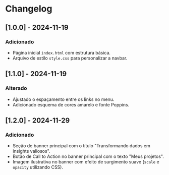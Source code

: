 # Changelog

## [1.0.0] - 2024-11-19
### Adicionado
- Página inicial `index.html` com estrutura básica.
- Arquivo de estilo `style.css` para personalizar a navbar.

## [1.1.0] - 2024-11-19
### Alterado
- Ajustado o espaçamento entre os links no menu.
- Adicionado esquema de cores amarelo e fonte Poppins.

## [1.2.0] - 2024-11-29
### Adicionado
- Seção de banner principal com o título "Transformando dados em insights valiosos".
- Botão de Call to Action no banner principal com o texto "Meus projetos".
- Imagem ilustrativa no banner com efeito de surgimento suave (`scale` e `opacity` utilizando CSS).
